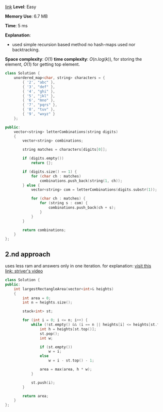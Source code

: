 #

[link]()
**Level**: Easy

**Memory Use**: 6.7 MB

**Time**: 5 ms

**Explanation**:

-   used simple recursion based method no hash-maps used nor backtracking.

**Space complexity**: $O(1)$
**time complexity**: $O(n.log(k))$, for storing the element, $O(1)$ for getting top element.

```cpp
class Solution {
    unordered_map<char, string> characters = {
        { '2', "abc" },
        { '3', "def" },
        { '4', "ghi" },
        { '5', "jkl" },
        { '6', "mno" },
        { '7', "pqrs" },
        { '8', "tuv" },
        { '9', "wxyz" }
    };

public:
    vector<string> letterCombinations(string digits)
    {
        vector<string> combinations;

        string matches = characters[digits[0]];

        if (digits.empty())
            return {};

        if (digits.size() == 1) {
            for (char ch : matches)
                combinations.push_back(string(1, ch));
        } else {
            vector<string> com = letterCombinations(digits.substr(1));

            for (char ch : matches) {
                for (string s : com) {
                    combinations.push_back(ch + s);
                }
            }
        }

        return combinations;
    }
};
```

## 2.nd approach
uses less ram and answers only in one iteration. for explanation: [visit this link: striver's video](https://www.youtube.com/watch?v=jC_cWLy7jSI)
```cpp
class Solution {
public:
    int largestRectangleArea(vector<int>& heights)
    {
        int area = 0;
        int n = heights.size();

        stack<int> st;

        for (int i = 0; i <= n; i++) {
            while (!st.empty() && (i == n || heights[i] <= heights[st.top()])) {
                int h = heights[st.top()];
                st.pop();
                int w;

                if (st.empty())
                    w = i;
                else
                    w = i - st.top() - 1;

                area = max(area, h * w);
            }

            st.push(i);
        }

        return area;
    }
};
```
